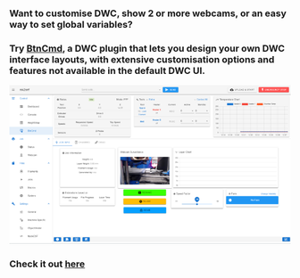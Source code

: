 ### Want to customise DWC, show 2 or more webcams, or an easy way to set global variables?  
  
  
### Try [BtnCmd](https://github.com/MintyTrebor/BtnCmd), a DWC plugin that lets you design your own DWC interface layouts, with extensive customisation options and features not available in the default DWC UI.  

  
![BtnCmd](https://raw.githubusercontent.com/MintyTrebor/ReleaseMgr/main/RelMgrData/splash/v0.8.13_BtnCmd_MainWindow_1.png)  

  
### Check it out [here](https://github.com/MintyTrebor/BtnCmd)
